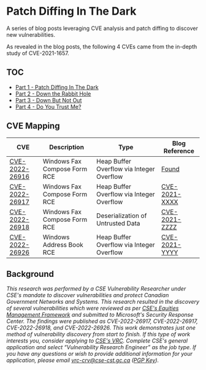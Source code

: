 # Patch Diffing In The Dark

A series of blog posts leveraging CVE analysis and patch diffing to discover new vulnerabilities.

As revealed in the blog posts, the following 4 CVEs came from the in-depth study of CVE-2021-1657.

## TOC

- [Part 1 - Patch Diffing In The Dark](Patch%20Diffing%20In%20the%20Dark%20-%20CVE-2021-1657.md)
- [Part 2 - Down the Rabbit Hole](Patch%20Diffing%20in%20the%20Dark%20-%20CVE-2021-1657%20-%20Part%202%20-%20Down%20the%20Rabbit%20Hole.md)
- [Part 3 - Down But Not Out](Patch%20Diffing%20in%20the%20Dark%20-%20CVE-2021-1657%20-%20Part%203%20-%20Down%20But%20Not%20Out.md)
- [Part 4 - Do You Trust Me?](Patch%20Diffing%20in%20the%20Dark%20-%20CVE-2021-1657%20-%20Part%204%20-%20Do%20you%20trust%20me.md)

## CVE Mapping

| CVE                                                                                          | Description                  | Type                                      | Blog Reference                                                                                                                                                                                         |
| -------------------------------------------------------------------------------------------- | ---------------------------- | ----------------------------------------- | ------------------------------------------------------------------------------------------------------------------------------------------------------------------------------------------------------ |
| [CVE-2022-26916](https://msrc.microsoft.com/update-guide/en-US/vulnerability/CVE-2022-26916) | Windows Fax Compose Form RCE | Heap Buffer Overflow via Integer Overflow | [Found](Patch%20Diffing%20in%20the%20Dark%20-%20CVE-2021-1657%20-%20Part%202%20-%20Down%20the%20Rabbit%20Hole.md#integer-overflow-found)                                                               |
| [CVE-2022-26917](https://msrc.microsoft.com/update-guide/en-US/vulnerability/CVE-2022-26917) | Windows Fax Compose Form RCE | Heap Buffer Overflow via Integer Overflow | [CVE-2021-XXXX](Patch%20Diffing%20in%20the%20Dark%20-%20CVE-2021-1657%20-%20Part%203%20-%20Down%20But%20Not%20Out.md#cve-2021-xxxx-heap-buffer-overflow-via-integer-overflow---cwabalhrbuildhglobal)   |
| [CVE-2022-26918](https://msrc.microsoft.com/update-guide/en-US/vulnerability/CVE-2022-26918) | Windows Fax Compose Form RCE | Deserialization of Untrusted Data         | [CVE-2021-ZZZZ](Patch%20Diffing%20in%20the%20Dark%20-%20CVE-2021-1657%20-%20Part%203%20-%20Down%20But%20Not%20Out.md#cve-2021-yyyy-heap-buffer-overflow-via-integer-overflow---wab32scmergepropvalues) |
| [CVE-2022-26926](https://msrc.microsoft.com/update-guide/en-US/vulnerability/CVE-2022-26926) | Windows Address Book RCE     | Heap Buffer Overflow via Integer Overflow | [CVE-2021-YYYY](Patch%20Diffing%20in%20the%20Dark%20-%20CVE-2021-1657%20-%20Part%203%20-%20Down%20But%20Not%20Out.md#cve-2021-yyyy-heap-buffer-overflow-via-integer-overflow---wab32scmergepropvalues) |


## Background

*This research was performed by a CSE Vulnerability Researcher under CSE's mandate to discover vulnerabilities and protect Canadian Government Networks and Systems. This research resulted in the discovery of several vulnerabilities which were reviewed as per [CSE's Equities Management Framework](https://www.cse-cst.gc.ca/en/information-and-resources/announcements/cses-equities-management-framework) and submitted to Microsoft's Security Response Center.  The findings were published as CVE-2022-26917, CVE-2022-26917, CVE-2022-26918, and CVE-2022-26926. This work demonstrates just one method of vulnerability discovery from start to finish.  If this type of work interests you, consider applying to [CSE's VRC](https://www.cse-cst.gc.ca/en/mission/research-cse/vulnerability-research-centre). Complete CSE's general application and select “Vulnerability Research Engineer” as the job type. If you have any questions or wish to provide additional information for your application, please email vrc-crv@cse-cst.gc.ca ([PGP Key](https://raw.githubusercontent.com/VulnerabilityResearchCentre/.github/main/profile/Vulnerability%20Research%20Centre.asc)).*
